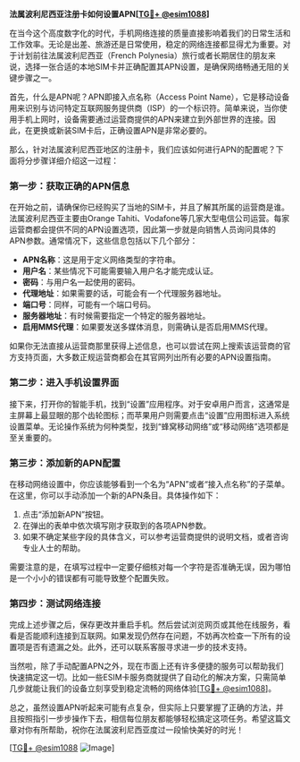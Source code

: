 **法属波利尼西亚注册卡如何设置APN[[TG💪+ @esim1088](https://t.me/s/esim1088)]**

在当今这个高度数字化的时代，手机网络连接的质量直接影响着我们的日常生活和工作效率。无论是出差、旅游还是日常使用，稳定的网络连接都显得尤为重要。对于计划前往法属波利尼西亚（French Polynesia）旅行或者长期居住的朋友来说，选择一张合适的本地SIM卡并正确配置其APN设置，是确保网络畅通无阻的关键步骤之一。

首先，什么是APN呢？APN即接入点名称（Access Point Name），它是移动设备用来识别与访问特定互联网服务提供商（ISP）的一个标识符。简单来说，当你使用手机上网时，设备需要通过运营商提供的APN来建立到外部世界的连接。因此，在更换或新装SIM卡后，正确设置APN是非常必要的。

那么，针对法属波利尼西亚地区的注册卡，我们应该如何进行APN的配置呢？下面将分步骤详细介绍这一过程：

### 第一步：获取正确的APN信息

在开始之前，请确保你已经购买了当地的SIM卡，并且了解其所属的运营商是谁。法属波利尼西亚主要由Orange Tahiti、Vodafone等几家大型电信公司运营。每家运营商都会提供不同的APN设置选项，因此第一步就是向销售人员询问具体的APN参数。通常情况下，这些信息包括以下几个部分：

- **APN名称**：这是用于定义网络类型的字符串。
- **用户名**：某些情况下可能需要输入用户名才能完成认证。
- **密码**：与用户名一起使用的密码。
- **代理地址**：如果需要的话，可能会有一个代理服务器地址。
- **端口号**：同样，可能有一个端口号码。
- **服务器地址**：有时候需要指定一个特定的服务器地址。
- **启用MMS代理**：如果要发送多媒体消息，则需确认是否启用MMS代理。

如果你无法直接从运营商那里获得上述信息，也可以尝试在网上搜索该运营商的官方支持页面，大多数正规运营商都会在其官网列出所有必要的APN设置指南。

### 第二步：进入手机设置界面

接下来，打开你的智能手机，找到“设置”应用程序。对于安卓用户而言，这通常是主屏幕上最显眼的那个齿轮图标；而苹果用户则需要点击“设置”应用图标进入系统设置菜单。无论操作系统为何种类型，找到“蜂窝移动网络”或“移动网络”选项都是至关重要的。

### 第三步：添加新的APN配置

在移动网络设置中，你应该能够看到一个名为“APN”或者“接入点名称”的子菜单。在这里，你可以手动添加一个新的APN条目。具体操作如下：

1. 点击“添加新APN”按钮。
2. 在弹出的表单中依次填写刚才获取到的各项APN参数。
3. 如果不确定某些字段的具体含义，可以参考运营商提供的说明文档，或者咨询专业人士的帮助。

需要注意的是，在填写过程中一定要仔细核对每一个字符是否准确无误，因为哪怕是一个小小的错误都有可能导致整个配置失败。

### 第四步：测试网络连接

完成上述步骤之后，保存更改并重启手机。然后尝试浏览网页或其他在线服务，看看是否能顺利连接到互联网。如果发现仍然存在问题，不妨再次检查一下所有的设置项是否有遗漏之处。此外，还可以联系客服寻求进一步的技术支持。

当然啦，除了手动配置APN之外，现在市面上还有许多便捷的服务可以帮助我们快速搞定这一切。比如一些ESIM卡服务商就提供了自动化的解决方案，只需简单几步就能让我们的设备立刻享受到稳定流畅的网络体验[[TG💪+ @esim1088](https://t.me/s/esim1088)]。

总之，虽然设置APN听起来可能有点复杂，但实际上只要掌握了正确的方法，并且按照指引一步步操作下去，相信每位朋友都能够轻松搞定这项任务。希望这篇文章对你有所帮助，祝你在法属波利尼西亚度过一段愉快美好的时光！

[[TG💪+ @esim1088](https://t.me/s/esim1088) ![Image](https://i.postimg.cc/4NQfJmqS/Snipaste-2025-05-13-00-14-12.png)]